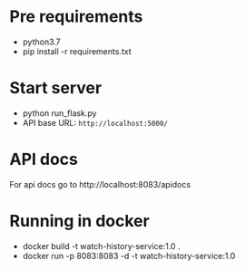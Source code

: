 # Pre requirements

* python3.7
* pip install -r requirements.txt

# Start server

* python run_flask.py
* API base URL: `http://localhost:5000/`

# API docs

For api docs go to http://localhost:8083/apidocs

# Running in docker

* docker build -t watch-history-service:1.0 .
* docker run -p 8083:8083 -d -t watch-history-service:1.0

